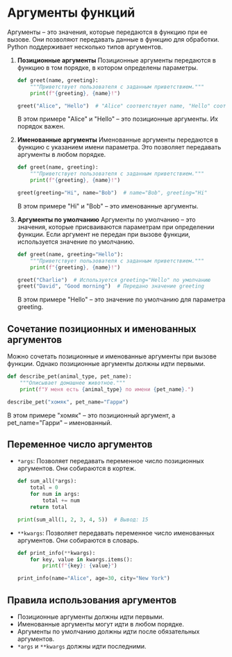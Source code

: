 # Аргументы функций
Аргументы – это значения, которые передаются в функцию при ее вызове. Они позволяют передавать данные в функцию для обработки. Python поддерживает несколько типов аргументов.

1. **Позиционные аргументы**
Позиционные аргументы передаются в функцию в том порядке, в котором определены параметры.

    ```Python
    def greet(name, greeting):
        """Приветствует пользователя с заданным приветствием."""
        print(f"{greeting}, {name}!")

    greet("Alice", "Hello")  # "Alice" соответствует name, "Hello" соответствует greeting
    ```
    В этом примере "Alice" и "Hello" – это позиционные аргументы. Их порядок важен.

2. **Именованные аргументы**
Именованные аргументы передаются в функцию с указанием имени параметра. Это позволяет передавать аргументы в любом порядке.

    ```Python
    def greet(name, greeting):
        """Приветствует пользователя с заданным приветствием."""
        print(f"{greeting}, {name}!")

    greet(greeting="Hi", name="Bob")  # name="Bob", greeting="Hi"
    ```
    В этом примере "Hi" и "Bob" – это именованные аргументы.

3. **Аргументы по умолчанию**
Аргументы по умолчанию – это значения, которые присваиваются параметрам при определении функции. Если аргумент не передан при вызове функции, используется значение по умолчанию.

    ```Python
    def greet(name, greeting="Hello"):
        """Приветствует пользователя с заданным приветствием."""
        print(f"{greeting}, {name}!")

    greet("Charlie")  # Используется greeting="Hello" по умолчанию
    greet("David", "Good morning")  # Передано значение greeting
    ```
    В этом примере "Hello" – это значение по умолчанию для параметра greeting.

## Сочетание позиционных и именованных аргументов
Можно сочетать позиционные и именованные аргументы при вызове функции. Однако позиционные аргументы должны идти первыми.

```Python
def describe_pet(animal_type, pet_name):
    """Описывает домашнее животное."""
    print(f"У меня есть {animal_type} по имени {pet_name}.")

describe_pet("хомяк", pet_name="Гарри")
```
В этом примере "хомяк" – это позиционный аргумент, а pet_name="Гарри" – именованный.

## Переменное число аргументов
- `*args`: Позволяет передавать переменное число позиционных аргументов. Они собираются в кортеж.

    ```Python
    def sum_all(*args):
        total = 0
        for num in args:
            total += num
        return total

    print(sum_all(1, 2, 3, 4, 5))  # Вывод: 15
    ```
- `**kwargs`: Позволяет передавать переменное число именованных аргументов. Они собираются в словарь.

    ```python
    def print_info(**kwargs):
        for key, value in kwargs.items():
            print(f"{key}: {value}")

    print_info(name="Alice", age=30, city="New York")
    ```
## Правила использования аргументов
- Позиционные аргументы должны идти первыми.
- Именованные аргументы могут идти в любом порядке.
- Аргументы по умолчанию должны идти после обязательных аргументов.
- `*args` и `**kwargs` должны идти последними.
